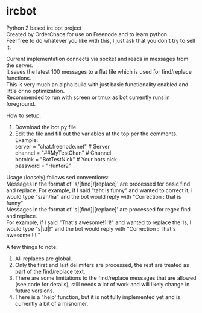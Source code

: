 # ircbot
Python 2 based irc bot project  
Created by OrderChaos for use on Freenode and to learn python.  
Feel free to do whatever you like with this, I just ask that you don't try to sell it.

Current implementation connects via socket and reads in messages from the server.  
It saves the latest 100 messages to a flat file which is used for find/replace functions.  
This is very much an alpha build with just basic functionality enabled and little or no optimization.  
Recommended to run with screen or tmux as bot currently runs in foreground.  

How to setup:  
1. Download the bot.py file.  
2. Edit the file and fill out the variables at the top per the comments.  
Example:  
server = "chat.freenode.net" # Server  
channel = "##MyTestChan" # Channel  
botnick = "BotTestNick" # Your bots nick  
password = "Hunter2"  
  
Usage (loosely) follows sed conventions:  
Messages in the format of 's/[find]/[replace]' are processed for basic find and replace. 
For example, if I said "taht is funny" and wanted to correct it, I would type "s/ah/ha" and the bot would reply with "Correction <OrderChaos>: that is funny"  
Messages in the format of 's|[find]|[replace]' are processed for regex find and replace.  
For example, if I said "That's awesome!1!1!" and wanted to replace the 1s, I would type "s|\d|!" and the bot would reply with "Correction <OrderChaos>: That's awesome!!!!!"  

A few things to note:  
1. All replaces are global.  
2. Only the first and last delimiters are processed, the rest are treated as part of the find/replace text.  
3. There are some limitations to the find/replace messages that are allowed (see code for details), still needs a lot of work and will likely change in future versions.  
4. There is a '.help' function, but it is not fully implemented yet and is currently a bit of a misnomer.  
